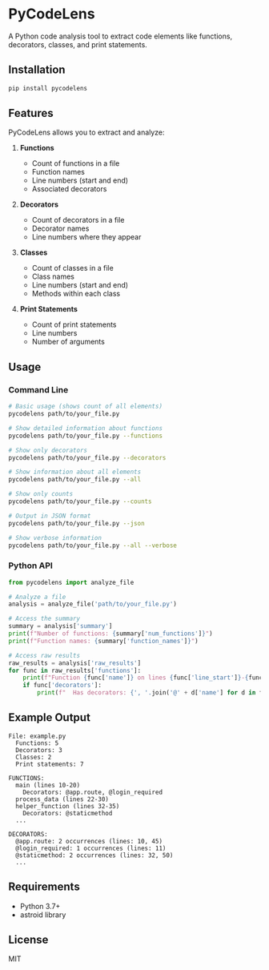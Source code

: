 # PyCodeLens

A Python code analysis tool to extract code elements like functions, decorators, classes, and print statements.

## Installation

```bash
pip install pycodelens
```

## Features

PyCodeLens allows you to extract and analyze:

1. **Functions**
   - Count of functions in a file
   - Function names
   - Line numbers (start and end)
   - Associated decorators

2. **Decorators**
   - Count of decorators in a file
   - Decorator names
   - Line numbers where they appear

3. **Classes**
   - Count of classes in a file
   - Class names
   - Line numbers (start and end)
   - Methods within each class

4. **Print Statements**
   - Count of print statements
   - Line numbers
   - Number of arguments

## Usage

### Command Line

```bash
# Basic usage (shows count of all elements)
pycodelens path/to/your_file.py

# Show detailed information about functions
pycodelens path/to/your_file.py --functions

# Show only decorators
pycodelens path/to/your_file.py --decorators

# Show information about all elements
pycodelens path/to/your_file.py --all

# Show only counts
pycodelens path/to/your_file.py --counts

# Output in JSON format
pycodelens path/to/your_file.py --json

# Show verbose information
pycodelens path/to/your_file.py --all --verbose
```

### Python API

```python
from pycodelens import analyze_file

# Analyze a file
analysis = analyze_file('path/to/your_file.py')

# Access the summary
summary = analysis['summary']
print(f"Number of functions: {summary['num_functions']}")
print(f"Function names: {summary['function_names']}")

# Access raw results
raw_results = analysis['raw_results']
for func in raw_results['functions']:
    print(f"Function {func['name']} on lines {func['line_start']}-{func['line_end']}")
    if func['decorators']:
        print(f"  Has decorators: {', '.join('@' + d['name'] for d in func['decorators'])}")
```

## Example Output

```
File: example.py
  Functions: 5
  Decorators: 3
  Classes: 2
  Print statements: 7

FUNCTIONS:
  main (lines 10-20)
    Decorators: @app.route, @login_required
  process_data (lines 22-30)
  helper_function (lines 32-35)
    Decorators: @staticmethod
  ...

DECORATORS:
  @app.route: 2 occurrences (lines: 10, 45)
  @login_required: 1 occurrences (lines: 11)
  @staticmethod: 2 occurrences (lines: 32, 50)
  ...
```

## Requirements

- Python 3.7+
- astroid library

## License

MIT
